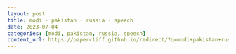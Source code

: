 ```yaml
---
layout: post
title: modi · pakistan · russia · speech
date: 2023-07-04
categories: [modi, pakistan, russia, speech]
content_url: https://papercliff.github.io/redirect/?q=modi+pakistan+russia+speech&tbs=cdr:1,cd_min:7/3/2023,cd_max:7/5/2023
---
```

